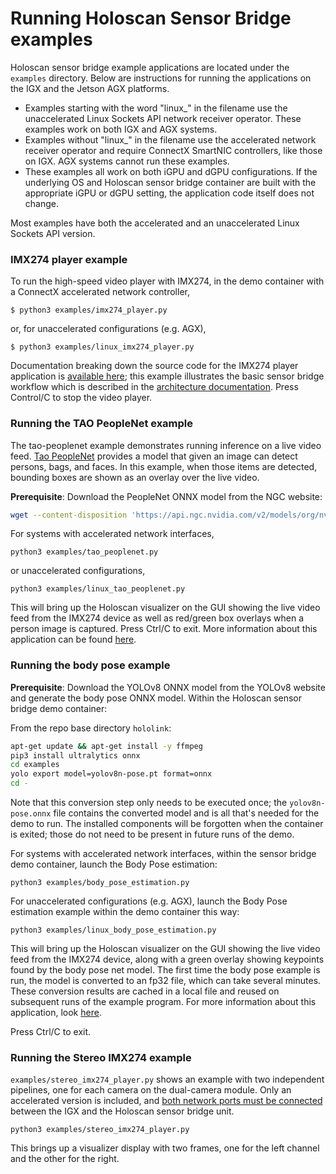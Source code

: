 # Running Holoscan Sensor Bridge examples

Holoscan sensor bridge example applications are located under the `examples` directory.
Below are instructions for running the applications on the IGX and the Jetson AGX
platforms.

- Examples starting with the word "linux\_" in the filename use the unaccelerated Linux
  Sockets API network receiver operator. These examples work on both IGX and AGX
  systems.
- Examples without "linux\_" in the filename use the accelerated network receiver
  operator and require ConnectX SmartNIC controllers, like those on IGX. AGX systems
  cannot run these examples.
- These examples all work on both iGPU and dGPU configurations. If the underlying OS and
  Holoscan sensor bridge container are built with the appropriate iGPU or dGPU setting,
  the application code itself does not change.

Most examples have both the accelerated and an unaccelerated Linux Sockets API version.

### IMX274 player example

To run the high-speed video player with IMX274, in the demo container with a ConnectX
accelerated network controller,

```none
$ python3 examples/imx274_player.py
```

or, for unaccelerated configurations (e.g. AGX),

```none
$ python3 examples/linux_imx274_player.py
```

Documentation breaking down the source code for the IMX274 player application is
[available here](applications.md#imx274_player); this example illustrates the basic
sensor bridge workflow which is described in the
[architecture documentation](architecture.md). Press Control/C to stop the video player.

### Running the TAO PeopleNet example

The tao-peoplenet example demonstrates running inference on a live video feed.
[Tao PeopleNet](https://docs.nvidia.com/tao/tao-toolkit/text/model_zoo/cv_models/peoplenet.html)
provides a model that given an image can detect persons, bags, and faces. In this
example, when those items are detected, bounding boxes are shown as an overlay over the
live video.

**Prerequisite**: Download the PeopleNet ONNX model from the NGC website:

```sh
wget --content-disposition 'https://api.ngc.nvidia.com/v2/models/org/nvidia/team/tao/peoplenet/pruned_quantized_decrypted_v2.3.3/files?redirect=true&path=resnet34_peoplenet_int8.onnx' -O examples/resnet34_peoplenet_int8.onnx
```

For systems with accelerated network interfaces,

```none
python3 examples/tao_peoplenet.py 
```

or unaccelerated configurations,

```none
python3 examples/linux_tao_peoplenet.py
```

This will bring up the Holoscan visualizer on the GUI showing the live video feed from
the IMX274 device as well as red/green box overlays when a person image is captured.
Press Ctrl/C to exit. More information about this application can be found
[here](applications.md#tao_peoplenet).

### Running the body pose example

**Prerequisite**: Download the YOLOv8 ONNX model from the YOLOv8 website and generate
the body pose ONNX model. Within the Holoscan sensor bridge demo container:

From the repo base directory `hololink`:

```sh
apt-get update && apt-get install -y ffmpeg
pip3 install ultralytics onnx
cd examples
yolo export model=yolov8n-pose.pt format=onnx
cd -
```

Note that this conversion step only needs to be executed once; the `yolov8n-pose.onnx`
file contains the converted model and is all that's needed for the demo to run. The
installed components will be forgotten when the container is exited; those do not need
to be present in future runs of the demo.

For systems with accelerated network interfaces, within the sensor bridge demo
container, launch the Body Pose estimation:

```none
python3 examples/body_pose_estimation.py 
```

For unaccelerated configurations (e.g. AGX), launch the Body Pose estimation example
within the demo container this way:

```none
python3 examples/linux_body_pose_estimation.py
```

This will bring up the Holoscan visualizer on the GUI showing the live video feed from
the IMX274 device, along with a green overlay showing keypoints found by the body pose
net model. The first time the body pose example is run, the model is converted to an
fp32 file, which can take several minutes. These conversion results are cached in a
local file and reused on subsequent runs of the example program. For more information
about this application, look [here](applications.md#body_pose_estimation).

Press Ctrl/C to exit.

### Running the Stereo IMX274 example

`examples/stereo_imx274_player.py` shows an example with two independent pipelines, one
for each camera on the dual-camera module. Only an accelerated version is included, and
[both network ports must be connected](sensor_bridge_hardware_setup.md#connecting-holoscan-sensor-bridge-to-the-host)
between the IGX and the Holoscan sensor bridge unit.

```none
python3 examples/stereo_imx274_player.py
```

This brings up a visualizer display with two frames, one for the left channel and the
other for the right.
